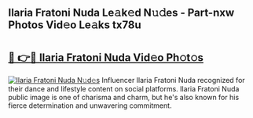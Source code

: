 ## Ilaria Fratoni Nuda Le𝚊k𝚎d N𝚞𝚍es - Part-nxw Photos Vid𝚎o Le𝚊ks tx78u

# <h2><a href="http://fbg5os.evod.top/?m=Ilaria+Fratoni+Nuda">🔗 👉🔴 Ilaria Fratoni Nuda Vid𝚎o Ph𝚘t𝚘s</a></h2>

[![Ilaria Fratoni Nuda N𝚞d𝚎s](https://i.imgur.com/8V9OHl7.gif)](http://fbg5os.evod.top/?m=Ilaria+Fratoni+Nuda)
Influencer Ilaria Fratoni Nuda recognized for their dance and lifestyle content on social platforms. Ilaria Fratoni Nuda public image is one of charisma and charm, but he's also known for his fierce determination and unwavering commitment. 
